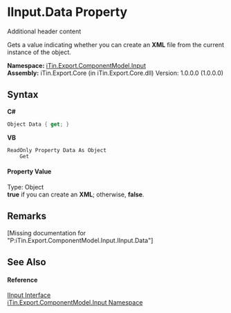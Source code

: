 # IInput.Data Property 
Additional header content 

Gets a value indicating whether you can create an <strong>XML</strong> file from the current instance of the object.

**Namespace:**&nbsp;<a href="N_iTin_Export_ComponentModel_Input">iTin.Export.ComponentModel.Input</a><br />**Assembly:**&nbsp;iTin.Export.Core (in iTin.Export.Core.dll) Version: 1.0.0.0 (1.0.0.0)

## Syntax

**C#**<br />
``` C#
Object Data { get; }
```

**VB**<br />
``` VB
ReadOnly Property Data As Object
	Get
```


#### Property Value
Type: Object<br /><strong>true</strong> if you can create an <strong>XML</strong>; otherwise, <strong>false</strong>.

## Remarks
\[Missing <remarks> documentation for "P:iTin.Export.ComponentModel.Input.IInput.Data"\]

## See Also


#### Reference
<a href="T_iTin_Export_ComponentModel_Input_IInput">IInput Interface</a><br /><a href="N_iTin_Export_ComponentModel_Input">iTin.Export.ComponentModel.Input Namespace</a><br />